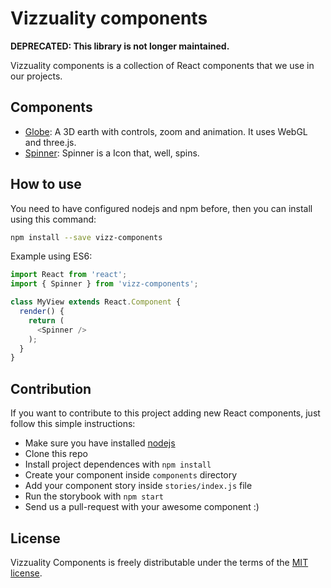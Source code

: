 # Vizzuality components

**DEPRECATED: This library is not longer maintained.**

Vizzuality components is a collection of React components that we use in our projects.

## Components

* [Globe](./components/Globe): A 3D earth with controls, zoom and animation. It uses WebGL and three.js.
* [Spinner](./components/Spinner): Spinner is a Icon that, well, spins.

## How to use

You need to have configured nodejs and npm before, then you can install using this command:

```bash
npm install --save vizz-components
```

Example using ES6:

```js
import React from 'react';
import { Spinner } from 'vizz-components';

class MyView extends React.Component {
  render() {
    return (
      <Spinner />
    );
  }
}
```

## Contribution

If you want to contribute to this project adding new React components, just follow this simple instructions:

* Make sure you have installed [nodejs](https://nodejs.org)
* Clone this repo
* Install project dependences with `npm install`
* Create your component inside `components` directory
* Add your component story inside `stories/index.js` file
* Run the storybook with `npm start`
* Send us a pull-request with your awesome component :)

## License

Vizzuality Components is freely distributable under the terms of the [MIT license](LICENSE.md).
